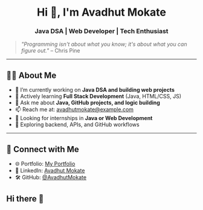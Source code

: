 <h1 align="center">Hi 👋, I'm Avadhut Mokate</h1>
<h3 align="center">Java DSA | Web Developer | Tech Enthusiast</h3>

> *"Programming isn't about what you know; it's about what you can figure out."* – Chris Pine

---

## 👨‍💻 About Me

- 🔭 I’m currently working on **Java DSA and building web projects**
- 🌱 Actively learning **Full Stack Development** (Java, HTML/CSS, JS)
- 💬 Ask me about **Java, GitHub projects, and logic building**
- 📫 Reach me at: [avadhutmokate@example.com](mailto:avadhutmokate@example.com)
- 💼 Looking for internships in **Java or Web Development**
- 🧠 Exploring backend, APIs, and GitHub workflows

---

## 🔗 Connect with Me

- 🌐 Portfolio: [My Portfolio](https://your-portfolio.com)
- 💼 LinkedIn: [Avadhut Mokate](https://www.linkedin.com/in/avadhut-mokate-750778318/)
- 🛠 GitHub: [@AvadhutMokate](https://github.com/AvadhutMokate)
## Hi there 👋

<!--
**avadhutmokate/AvadhutMokate** is a ✨ _special_ ✨ repository because its `README.md` (this file) appears on your GitHub profile.

Here are some ideas to get you started:

- 🔭 I’m currently working on ...
- 🌱 I’m currently learning ...
- 👯 I’m looking to collaborate on ...
- 🤔 I’m looking for help with ...
- 💬 Ask me about ...
- 📫 How to reach me: ...
- 😄 Pronouns: ...
- ⚡ Fun fact: ...
-->
